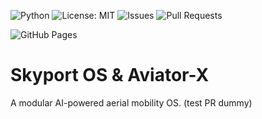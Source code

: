 ![Python](https://img.shields.io/badge/python-3.10%2B-blue)
![License: MIT](https://img.shields.io/badge/License-MIT-yellow.svg)
![Issues](https://img.shields.io/github/issues/andi251071/skyport-os-aviatorx)
![Pull Requests](https://img.shields.io/github/issues-pr/andi251071/skyport-os-aviatorx)

![GitHub Pages](https://img.shields.io/badge/Live%20Site-Skyport%20OS-blue?logo=github&link=https://andi251071.github.io/skyport-os/)
# Skyport OS & Aviator-X

A modular AI-powered aerial mobility OS.
(test PR dummy)
